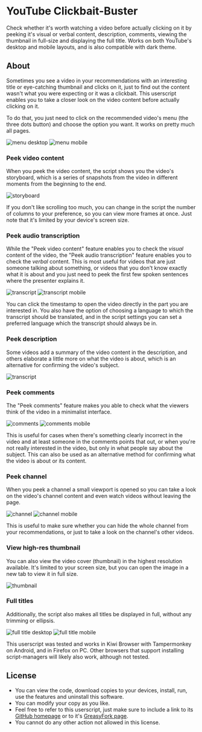 # YouTube Clickbait-Buster

Check whether it's worth watching a video before actually clicking on it by peeking it's visual or verbal content, description, comments, viewing the thumbnail in full-size and displaying the full title. Works on both YouTube's desktop and mobile layouts, and is also compatible with dark theme.

## About

Sometimes you see a video in your recommendations with an interesting title or eye-catching thumbnail and clicks on it, just to find out the content wasn't what you were expecting or it was a clickbait. This userscript enables you to take a closer look on the video content before actually clicking on it.

To do that, you just need to click on the recommended video's menu (the three dots button) and choose the option you want. It works on pretty much all pages.

![menu desktop](https://i.imgur.com/NMcrjiA.png) ![menu mobile](https://i.imgur.com/RoaEhQ0.png)

### Peek video content

When you peek the video content, the script shows you the video's storyboard, which is a series of snapshots from the video in different moments from the beginning to the end.

![storyboard](https://i.imgur.com/FSFZt0s.png)

If you don't like scrolling too much, you can change in the script the number of columns to your preference, so you can view more frames at once. Just note that it's limited by your device's screen size.

### Peek audio transcription

While the "Peek video content" feature enables you to check the *visual* content of the video, the "Peek audio transcription" feature enables you to check the *verbal* content. This is most useful for videos that are just someone talking about something, or videos that you don't know exactly what it is about and you just need to peek the first few spoken sentences where the presenter explains it. 

![transcript](https://i.imgur.com/HGWMjju.png) ![transcript mobile](https://i.imgur.com/0sVhexI.png)

You can click the timestamp to open the video directly in the part you are interested in. You also have the option of choosing a language to which the transcript should be translated, and in the script settings you can set a preferred language which the transcript should always be in.

### Peek description

Some videos add a summary of the video content in the description, and others elaborate a little more on what the video is about, which is an alternative for confirming the video's subject.

![transcript](https://i.imgur.com/5mQnZrA.png)

### Peek comments

The "Peek comments" feature makes you able to check what the viewers think of the video in a minimalist interface. 

![comments](https://i.imgur.com/dhAeSG5.png) ![comments mobile](https://i.imgur.com/FldI5Q2.png)

This is useful for cases when there's something clearly incorrect in the video and at least someone in the comments points that out, or when you're not really interested in the video, but only in what people say about the subject. This can also be used as an alternative method for confirming what the video is about or its content.

### Peek channel

When you peek a channel a small viewport is opened so you can take a look on the video's channel content and even watch videos without leaving the page. 

![channel](https://i.imgur.com/07GeP8o.png) ![channel mobile](https://i.imgur.com/ti3tmSD.png)

This is useful to make sure whether you can hide the whole channel from your recommendations, or just to take a look on the channel's other videos.

### View high-res thumbnail

You can also view the video cover (thumbnail) in the highest resolution available. It's limited to your screen size, but you can open the image in a new tab to view it in full size.

![thumbnail](https://i.imgur.com/kheYtIZ.png)

### Full titles

Additionally, the script also makes all titles be displayed in full, without any trimming or ellipsis.

![full title desktop](https://i.imgur.com/tnXpdqS.png) ![full title mobile](https://i.imgur.com/XxWWiPq.png)

This userscript was tested and works in Kiwi Browser with Tampermonkey on Android, and in Firefox on PC. Other browsers that support installing script-managers will likely also work, although not tested.

## License

- You can view the code, download copies to your devices, install, run, use the features and uninstall this software.
- You can modify your copy as you like.
- Feel free to refer to this userscript, just make sure to include a link to its [GitHub homepage](https://github.com/hjk789/Userscripts/tree/master/YouTube-Clickbait-Buster) or to it's [GreasyFork page](https://greasyfork.org/scripts/439305-youtube-clickbait-buster).
- You cannot do any other action not allowed in this license.
